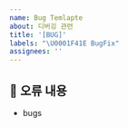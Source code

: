 ```yaml
---
name: Bug Temlapte
about: 디버깅 관련
title: '[BUG]'
labels: "\U0001F41E BugFix"
assignees: ''
---
```


## 🐛 오류 내용

- bugs
